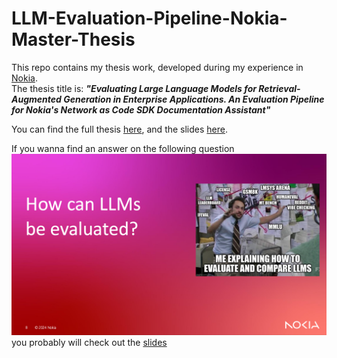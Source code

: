 # LLM-Evaluation-Pipeline-Nokia-Master-Thesis

This repo contains my thesis work, developed during my experience in [Nokia](https://www.nokia.com/).\
The thesis title is: *__"Evaluating Large Language Models for Retrieval-Augmented Generation in Enterprise Applications. An Evaluation Pipeline for Nokia's Network as Code SDK Documentation Assistant"__*

You can find the full thesis [here](docs/Master_thesis_Canova_Tommaso.pdf), and the slides [here](docs/slides/Thesis%20presentation%20.pdf).

If you wanna find an answer on the following question
![the_question](media/the_question.png)\
you probably will check out the [slides](docs/slides/Thesis%20presentation%20.pdf)